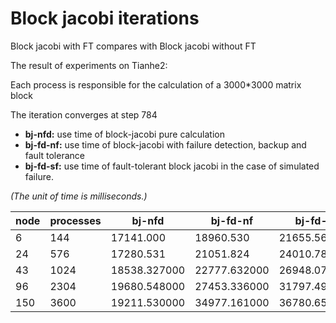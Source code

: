 # Block jacobi iterations

Block jacobi with FT compares with Block jacobi without FT

The result of experiments on Tianhe2:

Each process is responsible for the calculation of a 3000*3000 matrix block

The iteration converges at step 784

- **bj-nfd:** use time of block-jacobi pure calculation
- **bj-fd-nf:** use time of block-jacobi with failure detection, backup and fault tolerance
- **bj-fd-sf:** use time of fault-tolerant block jacobi in the case of simulated failure.

*(The unit of time is milliseconds.)*

node | processes | bj-nfd | bj-fd-nf | bj-fd-sf
---|---|---|---|---
6 | 144 | 17141.000 | 18960.530  | 21655.565
24 | 576 | 17280.531 | 	21051.824 | 24010.787
43 | 1024 | 18538.327000 | 22777.632000 | 	26948.070000
96 | 2304 | 19680.548000 | 27453.336000 | 	31797.492000
150 | 3600 | 19211.530000 | 34977.161000 | 	36780.654000

